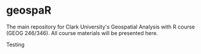 # geospaR
The main repository for Clark University's Geospatial Analysis with R course (GEOG 246/346). All course materials will be presented here.  

Testing
